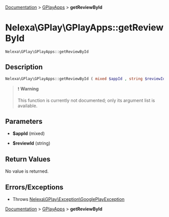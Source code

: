 [Documentation](../../README.md) > [GPlayApps](README.md) > **getReviewById**

# Nelexa\GPlay\GPlayApps::getReviewById
`Nelexa\GPlay\GPlayApps::getReviewById`

## Description
```php
Nelexa\GPlay\GPlayApps::getReviewById ( mixed $appId , string $reviewId )
```

> :heavy_exclamation_mark: **Warning**
>
> This function is currently not documented; only its argument list is available. 


## Parameters
* **$appId** (mixed)  

* **$reviewId** (string)  


## Return Values
No value is returned.

## Errors/Exceptions
* Throws [Nelexa\GPlay\Exception\GooglePlayException](../GooglePlayException/README.md)

[Documentation](../../README.md) > [GPlayApps](README.md) > **getReviewById**

